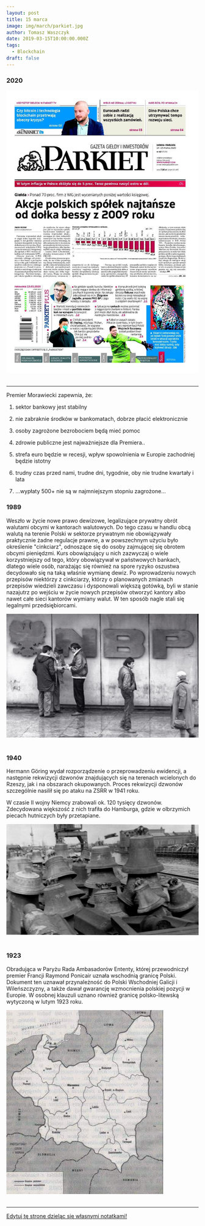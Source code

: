 ```yaml
---
layout: post
title: 15 marca
image: img/march/parkiet.jpg
author: Tomasz Waszczyk
date: 2019-03-15T10:00:00.000Z
tags:
  - Blockchain
draft: false
---
```


### 2020

<img src="./img/march/parkiet.jpg"/><br><br>

---

Premier Morawiecki zapewnia, że:

1. sektor bankowy jest stabilny

2. nie zabraknie środków w bankomatach, dobrze płacić elektronicznie

3. osoby zagrożone bezrobociem będą mieć pomoc

4. zdrowie publiczne jest najważniejsze dla Premiera..

5. strefa euro będzie w recesji, wpływ spowolnienia w Europie zachodniej będzie istotny

6. trudny czas przed nami, trudne dni, tygodnie, oby nie trudne kwartały i lata

7. ...wypłaty 500+ nie są w najmniejszym stopniu zagrożone...

### 1989

Weszło w życie nowe prawo dewizowe, legalizujące prywatny obrót walutami obcymi w kantorach walutowych.
Do tego czasu w handlu obcą walutą na terenie Polski w sektorze prywatnym nie obowiązywały praktycznie żadne regulacje prawne, a w powszechnym użyciu było określenie "cinkciarz", odnoszące się do osoby zajmującej się obrotem obcymi pieniędzmi. Kurs obowiązujący u nich zazwyczaj o wiele korzystniejszy od tego, który obowiązywał w państwowych bankach, dlatego wiele osób, narażając się również na spore ryzyko oszustwa decydowało się na taką właśnie wymianę dewiz.
Po wprowadzeniu nowych przepisów niektórzy z cinkciarzy, którzy o planowanych zmianach przepisów wiedzieli zawczasu i dysponowali większą gotówką, byli w stanie nazajutrz po wejściu w życie nowych przepisów otworzyć kantory albo nawet całe sieci kantorów wymiany walut. W ten sposób nagle stali się legalnymi przedsiębiorcami.

<img src="./img/march/corona2.jpeg"/><br><br>

### 1940

Hermann Göring wydał rozporządzenie o przeprowadzeniu ewidencji, a następnie rekwizycji dzwonów znajdujących się na terenach wcielonych do Rzeszy, jak i na obszarach okupowanych. Proces rekwizycji dzwonów szczególnie nasilił się po ataku na ZSRR w 1941 roku.

W czasie II wojny Niemcy zrabowali ok. 120 tysięcy dzwonów. Zdecydowana większość z nich trafiła do Hamburga, gdzie w olbrzymich piecach hutniczych były przetapiane.

<img src="./img/march/dzwony.jpg"/><br><br>

### 1923

Obradująca w Paryżu Rada Ambasadorów Ententy, której przewodniczył premier Francji Raymond Ponicair uznała wschodnią granicę Polski. Dokument ten uznawał  przynależność do Polski Wschodniej Galicji i Wileńszczyzny, a także dawał gwarancję wzmocnienia polskiej pozycji w Europie.
W osobnej klauzuli uznano również granicę polsko-litewską wytyczoną w lutym 1923 roku.

<img src="./img/march/ententa.jpg"/><br><br>

---

<a href="https://github.com/TomaszWaszczyk/historia.waszczyk.com/edit/master/src/content/march-15.md" target="_blank">Edytuj tę stronę dzieląc się własnymi notatkami!</a>
